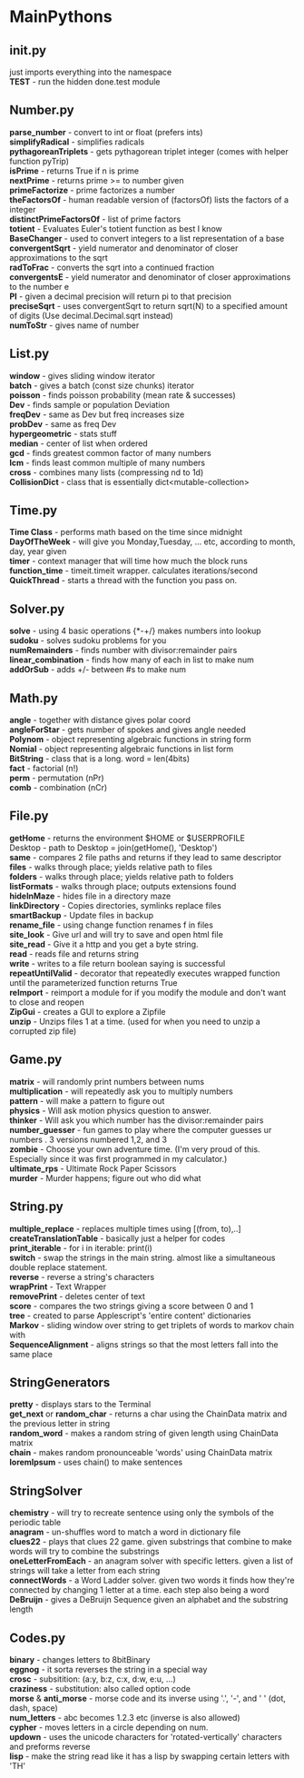 # MainPythons

## __init__.py
just imports everything into the namespace  
**TEST** - run the hidden done.test module

## Number.py
**parse_number** - convert to int or float (prefers ints)  
**simplifyRadical** - simplifies radicals  
**pythagoreanTriplets** - gets pythagorean triplet integer (comes with helper function pyTrip)  
**isPrime** - returns True if n is prime  
**nextPrime** - returns prime >= to number given  
**primeFactorize** - prime factorizes a number  
**theFactorsOf** - human readable version of (factorsOf) lists the factors of a integer  
**distinctPrimeFactorsOf** - list of prime factors  
**totient** - Evaluates Euler's totient function as best I know  
**BaseChanger** - used to convert integers to a list representation of a base  
**convergentSqrt** - yield numerator and denominator of closer approximations to the sqrt  
**radToFrac** - converts the sqrt into a continued fraction  
**convergentsE** - yield numerator and denominator of closer approximations to the number e  
**PI** - given a decimal precision will return pi to that precision  
**preciseSqrt** - uses convergentSqrt to return sqrt(N) to a specified amount of digits (Use decimal.Decimal.sqrt instead)  
**numToStr** - gives name of number  
## List.py
**window** - gives sliding window iterator  
**batch** - gives a batch (const size chunks) iterator  
**poisson** - finds poisson probability (mean rate & successes)  
**Dev** - finds sample or population Deviation  
**freqDev** - same as Dev but freq increases size  
**probDev** - same as freq Dev  
**hypergeometric** - stats stuff  
**median** - center of list when ordered  
**gcd** - finds greatest common factor of many numbers  
**lcm** - finds least common multiple of many numbers  
**cross** - combines many lists (compressing nd to 1d)  
**CollisionDict** - class that is essentially dict\<mutable-collection\>  
## Time.py
**Time Class** - performs math based on the time since midnight  
**DayOfTheWeek** - will give you Monday,Tuesday, ... etc, according to month, day, year given  
**timer** - context manager that will time how much the block runs  
**function_time** - timeit.timeit wrapper. calculates iterations/second  
**QuickThread** - starts a thread with the function you pass on.  
## Solver.py
**solve** - using 4 basic operations {*-+/} makes numbers into lookup  
**sudoku** - solves sudoku problems for you  
**numRemainders** - finds number with divisor:remainder pairs  
**linear_combination** - finds how many of each in list to make num  
**addOrSub** - adds +/- between #s to make num  
## Math.py
**angle** - together with distance gives polar coord  
**angleForStar** - gets number of spokes and gives angle needed  
**Polynom** - object representing algebraic functions in string form  
**Nomial** - object representing algebraic functions in list form  
**BitString** - class that is a long. word = len(4bits)  
**fact** - factorial (n!)  
**perm** - permutation (nPr)  
**comb** - combination (nCr)  
## File.py
**getHome** - returns the environment $HOME or $USERPROFILE   
Desktop - path to Desktop = join(getHome(), 'Desktop')  
**same** - compares 2 file paths and returns if they lead to same descriptor  
**files** - walks through place; yields relative path to files  
**folders** - walks through place; yields relative path to folders  
**listFormats** - walks through place; outputs extensions found  
**hideInMaze** - hides file in a directory maze  
**linkDirectory** - Copies directories, symlinks replace files  
**smartBackup** - Update files in backup  
**rename_file** - using change function renames f in files  
**site_look** - Give url and will try to save and open html file  
**site_read** - Give it a http and you get a byte  string.  
**read** - reads file and returns string  
**write** - writes to a file return boolean saying is successful  
**repeatUntilValid** - decorator that repeatedly executes wrapped function until the parameterized function returns True  
**reImport** - reimport a module for if you modify the module and don't want to close and reopen  
**ZipGui** - creates a GUI to explore a Zipfile  
**unzip** - Unzips files 1 at a time. (used for when you need to unzip a corrupted zip file)  
## Game.py
**matrix** - will randomly print numbers between nums  
**multiplication** - will repeatedly ask you to multiply numbers  
**pattern** - will make a pattern to figure out  
**physics** - Will ask motion physics question to answer.  
**thinker** - Will ask you which number has the divisor:remainder pairs  
**number_guesser** - fun games to play where the computer guesses ur numbers . 3 versions numbered 1,2, and 3  
**zombie** - Choose your own adventure time. (I'm very proud of this. Especially since it was first programmed in my calculator.)  
**ultimate_rps** - Ultimate Rock Paper Scissors  
**murder** - Murder happens; figure out who did what  
## String.py
**multiple_replace** -  replaces multiple times using [(from, to),..]  
**createTranslationTable** -  basically just a helper for codes  
**print_iterable** - for i in iterable: print(i)  
**switch** - swap the strings in the main string. almost like a simultaneous double replace statement.  
**reverse** - reverse a string's characters  
**wrapPrint** - Text Wrapper  
**removePrint** - deletes center of text  
**score** - compares the two strings giving a score between 0 and 1  
**tree** - created to parse Applescript's 'entire content' dictionaries  
**Markov** - sliding window over string to get triplets of words to markov chain with  
**SequenceAlignment** - aligns strings so that the most letters fall into the same place  
## StringGenerators
**pretty** - displays stars to the Terminal  
**get_next** or **random_char** - returns a char using the ChainData matrix and the previous letter in string  
**random_word** - makes a random string of given length using ChainData matrix  
**chain** - makes random pronounceable 'words' using ChainData matrix  
**loremIpsum** - uses chain() to make sentences  
## StringSolver
**chemistry** - will try to recreate sentence using only the symbols of the periodic table  
**anagram** - un-shuffles word to match a word in dictionary file  
**clues22** - plays that clues 22 game. given substrings that combine to make words will try to combine the substrings  
**oneLetterFromEach** - an anagram solver with specific letters. given a list of strings will take a letter from each string  
**connectWords** - a Word Ladder solver. given two words it finds how they're connected by changing 1 letter at a time. each step also being a word  
**DeBruijn** - gives a DeBruijn Sequence given an alphabet and the substring length  
## Codes.py
**binary** - changes letters to 8bitBinary  
**eggnog** - it sorta reverses the string in a special way  
**crosc** - subsitition: (a:y, b:z, c:x, d:w, e:u, ...)  
**craziness** - substitution: also called option code  
**morse** & **anti_morse** - morse code and its inverse using '.', '-', and ' ' (dot, dash, space)  
**num_letters** - abc becomes 1.2.3 etc (inverse is also allowed)  
**cypher** - moves letters in a circle depending on num.  
**updown** - uses the unicode characters for 'rotated-vertically' characters and preforms reverse  
**lisp** - make the string read like it has a lisp by swapping certain letters with 'TH'  
